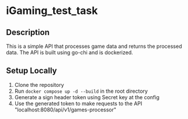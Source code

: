 # iGaming_test_task

## Description
This is a simple API that processes game data and returns the processed data. The API is built using go-chi and is dockerized.

## Setup Locally
1. Clone the repository
2. Run `docker compose up -d --build` in the root directory
3. Generate a sign header token using Secret key at the config
4. Use the generated token to make requests to the API "localhost:8080/api/v1/games-processor"